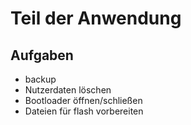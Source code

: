 # Teil der Anwendung
## Aufgaben
- backup
- Nutzerdaten löschen
- Bootloader öffnen/schließen
- Dateien für flash vorbereiten
